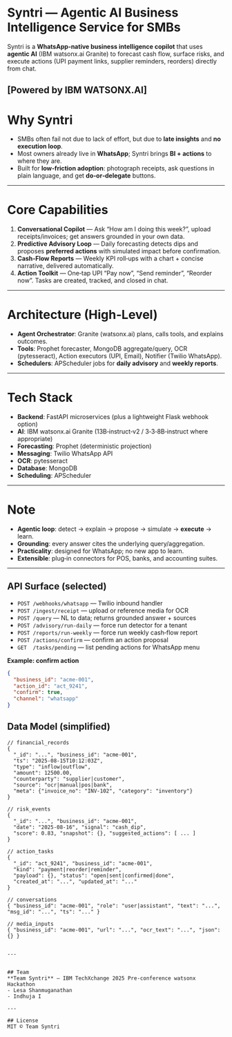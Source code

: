 # Syntri — Agentic AI Business Intelligence Service for SMBs

Syntri is a **WhatsApp‑native business intelligence copilot** that uses **agentic AI** (IBM watsonx.ai Granite) to forecast cash flow, surface risks, and execute actions (UPI payment links, supplier reminders, reorders) directly from chat.

[**Powered by IBM WATSONX.AI**]
---

# Why Syntri
- SMBs often fail not due to lack of effort, but due to **late insights** and **no execution loop**.
- Most owners already live in **WhatsApp**; Syntri brings **BI + actions** to where they are.
- Built for **low‑friction adoption**: photograph receipts, ask questions in plain language, and get **do‑or‑delegate** buttons.

---

# Core Capabilities
1. **Conversational Copilot** — Ask “How am I doing this week?”, upload receipts/invoices; get answers grounded in your own data.
2. **Predictive Advisory Loop** — Daily forecasting detects dips and proposes **preferred actions** with simulated impact before confirmation.
3. **Cash‑Flow Reports** — Weekly KPI roll‑ups with a chart + concise narrative, delivered automatically.
4. **Action Toolkit** — One‑tap UPI “Pay now”, “Send reminder”, “Reorder now”. Tasks are created, tracked, and closed in chat.

---

# Architecture (High‑Level)
- **Agent Orchestrator**: Granite (watsonx.ai) plans, calls tools, and explains outcomes.
- **Tools**: Prophet forecaster, MongoDB aggregate/query, OCR (pytesseract), Action executors (UPI, Email), Notifier (Twilio WhatsApp).
- **Schedulers**: APScheduler jobs for **daily advisory** and **weekly reports**.


---

# Tech Stack
- **Backend**: FastAPI microservices (plus a lightweight Flask webhook option)
- **AI**: IBM watsonx.ai Granite (13B‑instruct‑v2 / 3‑3‑8B‑instruct where appropriate)
- **Forecasting**: Prophet (deterministic projection)
- **Messaging**: Twilio WhatsApp API
- **OCR**: pytesseract
- **Database**: MongoDB
- **Scheduling**: APScheduler

---

# Note
- **Agentic loop**: detect → explain → propose → simulate → **execute** → learn.
- **Grounding**: every answer cites the underlying query/aggregation.
- **Practicality**: designed for WhatsApp; no new app to learn.
- **Extensible**: plug‑in connectors for POS, banks, and accounting suites.
---
## API Surface (selected)
- `POST /webhooks/whatsapp` — Twilio inbound handler
- `POST /ingest/receipt` — upload or reference media for OCR
- `POST /query` — NL to data; returns grounded answer + sources
- `POST /advisory/run-daily` — force run detector for a tenant
- `POST /reports/run-weekly` — force run weekly cash‑flow report
- `POST /actions/confirm` — confirm an action proposal
- `GET  /tasks/pending` — list pending actions for WhatsApp menu

**Example: confirm action**
```json
{
  "business_id": "acme-001",
  "action_id": "act_9241",
  "confirm": true,
  "channel": "whatsapp"
}
```

## Data Model (simplified)
```jsonc
// financial_records
{
  "_id": "...", "business_id": "acme-001",
  "ts": "2025-08-15T10:12:03Z",
  "type": "inflow|outflow",
  "amount": 12500.00,
  "counterparty": "supplier|customer",
  "source": "ocr|manual|pos|bank",
  "meta": {"invoice_no": "INV-102", "category": "inventory"}
}

// risk_events
{
  "_id": "...", "business_id": "acme-001",
  "date": "2025-08-16", "signal": "cash_dip",
  "score": 0.83, "snapshot": {}, "suggested_actions": [ ... ]
}

// action_tasks
{
  "_id": "act_9241", "business_id": "acme-001",
  "kind": "payment|reorder|reminder",
  "payload": {}, "status": "open|sent|confirmed|done",
  "created_at": "...", "updated_at": "..."
}

// conversations
{ "business_id": "acme-001", "role": "user|assistant", "text": "...", "msg_id": "...", "ts": "..." }

// media_inputs
{ "business_id": "acme-001", "url": "...", "ocr_text": "...", "json": {} }


---


## Team
**Team Syntri** — IBM TechXchange 2025 Pre‑conference watsonx Hackathon  
- Lesa Shanmuganathan
- Indhuja I

---

## License
MIT © Team Syntri

